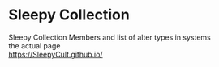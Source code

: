 # Sleepy Collection
Sleepy Collection Members and list of alter types in systems <br>
the actual page <br>
https://SleepyCult.github.io/
